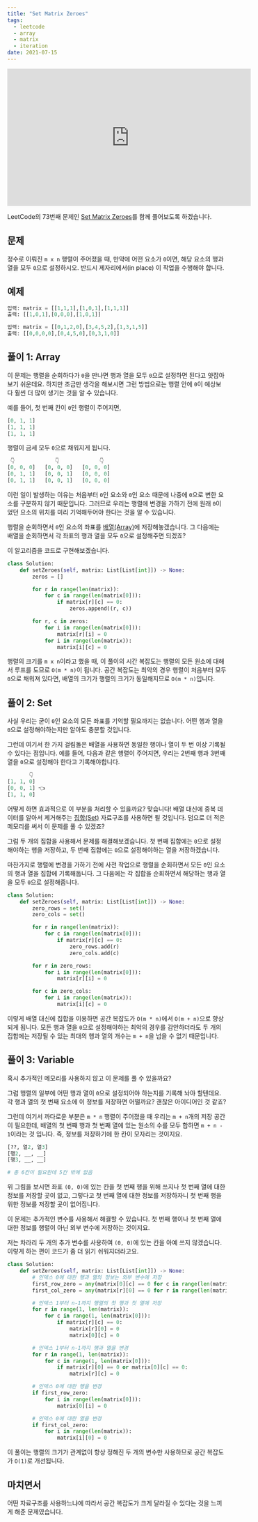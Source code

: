 ```yaml
---
title: "Set Matrix Zeroes"
tags:
  - leetcode
  - array
  - matrix
  - iteration
date: 2021-07-15
---
```


<iframe width="560" height="315" src="https://www.youtube.com/embed/DdwGGU5LGdA?si=oUL94qTCUuUomH2p" title="YouTube video player" frameborder="0" allow="accelerometer; autoplay; clipboard-write; encrypted-media; gyroscope; picture-in-picture; web-share" referrerpolicy="strict-origin-when-cross-origin" allowfullscreen></iframe>

LeetCode의 73번째 문제인 [Set Matrix Zeroes](https://leetcode.com/problems/set-matrix-zeroes/)를 함께 풀어보도록 하겠습니다.

## 문제

정수로 이뤄진 `m x n` 행렬이 주어졌을 때, 만약에 어떤 요소가 `0`이면, 해당 요소의 행과 열을 모두 `0`으로 설정하시오.
반드시 제자리에서(in place) 이 작업을 수행해야 합니다.

## 예제

```py
입력: matrix = [[1,1,1],[1,0,1],[1,1,1]]
출력: [[1,0,1],[0,0,0],[1,0,1]]
```

```py
입력: matrix = [[0,1,2,0],[3,4,5,2],[1,3,1,5]]
출력: [[0,0,0,0],[0,4,5,0],[0,3,1,0]]
```

## 풀이 1: Array

이 문제는 행렬을 순회하다가 `0`을 만나면 행과 열을 모두 `0`으로 설정하면 된다고 얏잡아보기 쉬운데요.
하지만 조금만 생각을 해보시면 그런 방법으로는 행렬 안에 `0`이 예상보다 훨씬 더 많이 생기는 것을 알 수 있습니다.

예를 들어, 첫 번째 칸이 `0`인 행렬이 주어지면,

```py
[0, 1, 1]
[1, 1, 1]
[1, 1, 1]
```

행렬이 금세 모두 `0`으로 채워지게 됩니다.

```py
 👇             👇             👇
[0, 0, 0]   [0, 0, 0]   [0, 0, 0]
[0, 1, 1]   [0, 0, 1]   [0, 0, 0]
[0, 1, 1]   [0, 0, 1]   [0, 0, 0]
```

이런 일이 발생하는 이유는 처음부터 `0`인 요소와 `0`인 요소 때문에 나중에 `0`으로 변한 요소를 구분하지 않기 때문입니다.
그러므로 우리는 행렬에 변경을 가하기 전에 원래 `0`이었던 요소의 위치를 미리 기억해두어야 한다는 것을 알 수 있습니다.

행렬을 순회하면서 `0`인 요소의 좌표를 [배열(Array)](/data-structures/array/)에 저장해놓겠습니다.
그 다음에는 배열을 순회하면서 각 좌표의 행과 열을 모두 `0`으로 설정해주면 되겠죠?

이 알고리즘을 코드로 구현해보겠습니다.

```py
class Solution:
    def setZeroes(self, matrix: List[List[int]]) -> None:
        zeros = []

        for r in range(len(matrix)):
            for c in range(len(matrix[0])):
                if matrix[r][c] == 0:
                    zeros.append((r, c))

        for r, c in zeros:
            for i in range(len(matrix[0])):
                matrix[r][i] = 0
            for i in range(len(matrix)):
                matrix[i][c] = 0
```

행렬의 크기를 `m x n`이라고 했을 때, 이 풀이의 시간 복잡도는 행렬의 모든 원소에 대해서 루프를 도므로 `O(m * n)`이 됩니다.
공간 복잡도는 최악의 경우 행렬이 처음부터 모두 `0`으로 채워져 있다면, 배열의 크기가 행렬의 크기가 동일해지므로 `O(m * n)`입니다.

## 풀이 2: Set

사실 우리는 굳이 `0`인 요소의 모든 좌표를 기억할 필요까지는 없습니다.
어떤 행과 열을 `0`으로 설정해야하는지만 알아도 충분할 것입니다.

그런데 여기서 한 가지 걸림돌은 배열을 사용하면 동일한 행이나 열이 두 번 이상 기록될 수 있다는 점입니다.
예를 들어, 다음과 같은 행렬이 주어지면, 우리는 2번째 행과 3번째 열을 `0`으로 설정해야 한다고 기록해야합니다.

```py
       👇
[1, 1, 0]
[0, 0, 1] 👈
[1, 1, 0]
```

어떻게 하면 효과적으로 이 부분을 처리할 수 있을까요?
맞습니다!
배열 대신에 중복 데이터를 알아서 제거해주는 [집합(Set)](/data-structures/set/) 자료구조를 사용하면 될 것입니다.
덤으로 더 적은 메모리를 써서 이 문제를 풀 수 있겠죠?

그럼 두 개의 집합을 사용해서 문제를 해결해보겠습니다.
첫 번째 집합에는 `0`으로 설정해야하는 행을 저장하고, 두 번째 집합에는 `0`으로 설정해야하는 열을 저장하겠습니다.

마찬가지로 행렬에 변경을 가하기 전에 사전 작업으로 행렬을 순회하면서 모든 `0`인 요소의 행과 열을 집합에 기록해둡니다.
그 다음에는 각 집합을 순회하면서 해당하는 행과 열을 모두 `0`으로 설정해줍니다.

```py
class Solution:
    def setZeroes(self, matrix: List[List[int]]) -> None:
        zero_rows = set()
        zero_cols = set()

        for r in range(len(matrix)):
            for c in range(len(matrix[0])):
                if matrix[r][c] == 0:
                    zero_rows.add(r)
                    zero_cols.add(c)

        for r in zero_rows:
            for i in range(len(matrix[0])):
                matrix[r][i] = 0

        for c in zero_cols:
            for i in range(len(matrix)):
                matrix[i][c] = 0
```

이렇게 배열 대신에 집합을 이용하면 공간 복잡도가 `O(m * n)`에서 `O(m + n)`으로 향상되게 됩니다.
모든 행과 열을 `0`으로 설정해야하는 최악의 경우를 감안하더라도 두 개의 집합에는 저장될 수 있는 최대의 행과 열의 개수는 `m + n`을 넘을 수 없기 때문입니다.

## 풀이 3: Variable

혹시 추가적인 메모리를 사용하지 않고 이 문제를 풀 수 있을까요?

그럼 행렬의 일부에 어떤 행과 열이 `0`으로 설정되어야 하는지를 기록해 놔야 할텐데요.
각 행과 열의 첫 번째 요소에 이 정보를 저장하면 어떨까요?
괜찮은 아이디어인 것 같죠?

그런데 여기서 까다로운 부분은 `m * n` 행렬이 주어졌을 때 우리는 `m + n`개의 저장 공간이 필요한데,
배열의 첫 번째 행과 첫 번째 열에 있는 원소의 수를 모두 합하면 `m + n - 1`이라는 것 입니다.
즉, 정보를 저장하기에 한 칸이 모자리는 것이지요.

```py
[??, 열2, 열3]
[행2, __, __]
[행3, __, __]

# 총 6칸이 필요한데 5칸 밖에 없음
```

위 그림을 보시면 좌표 `(0, 0)`에 있는 칸을 첫 번째 행을 위해 쓰지나 첫 번째 열에 대한 정보를 저장할 곳이 없고,
그렇다고 첫 번째 열에 대한 정보를 저장하자니 첫 번째 행을 위한 정보를 저장할 곳이 없어집니다.

이 문제는 추가적인 변수를 사용해서 해결할 수 있습니다.
첫 번째 행이나 첫 번째 열에 대한 정보를 행렬이 아닌 외부 변수에 저장하는 것이지요.

저는 차라리 두 개의 추가 변수를 사용하여 `(0, 0)`에 있는 칸을 아예 쓰지 않겠습니다.
이렇게 하는 편이 코드가 좀 더 읽기 쉬워지더라고요.

```py
class Solution:
    def setZeroes(self, matrix: List[List[int]]) -> None:
        # 인덱스 0에 대한 행과 열의 정보는 외부 변수에 저장
        first_row_zero = any(matrix[0][c] == 0 for c in range(len(matrix[0])))
        first_col_zero = any(matrix[r][0] == 0 for r in range(len(matrix)))

        # 인덱스 1부터 n-1까지 행렬의 첫 행과 첫 열에 저장
        for r in range(1, len(matrix)):
            for c in range(1, len(matrix[0])):
                if matrix[r][c] == 0:
                    matrix[r][0] = 0
                    matrix[0][c] = 0

        # 인덱스 1부터 n-1까지 행과 열을 변경
        for r in range(1, len(matrix)):
            for c in range(1, len(matrix[0])):
                if matrix[r][0] == 0 or matrix[0][c] == 0:
                    matrix[r][c] = 0

        # 인덱스 0에 대한 행을 변경
        if first_row_zero:
            for i in range(len(matrix[0])):
                matrix[0][i] = 0

        # 인덱스 0에 대한 열을 변경
        if first_col_zero:
            for i in range(len(matrix)):
                matrix[i][0] = 0
```

이 풀이는 행렬의 크기가 관계없이 항상 정해진 두 개의 변수만 사용하므로 공간 복잡도가 `O(1)`로 개선됩니다.

## 마치면서

어떤 자료구조를 사용하느냐에 따라서 공간 복잡도가 크게 달라질 수 있다는 것을 느끼게 해준 문제였습니다.
